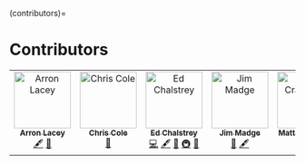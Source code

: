 (contributors)=

# Contributors

<!-- ALL-CONTRIBUTORS-LIST:START - Do not remove or modify this section -->
<!-- prettier-ignore-start -->
<!-- markdownlint-disable -->
<table>
  <tbody>
    <tr>
      <td align="center" valign="top" width="14.28%"><a href="https://github.com/arronlacey"><img src="https://avatars.githubusercontent.com/u/4941299?v=4?s=100" width="100px;" alt="Arron Lacey"/><br /><sub><b>Arron Lacey</b></sub></a><br /><a href="#content-arronlacey" title="Content">🖋</a> <a href="#ideas-arronlacey" title="Ideas, Planning, & Feedback">🤔</a></td>
      <td align="center" valign="top" width="14.28%"><a href="https://www.dundee.ac.uk/people/christian-cole"><img src="https://avatars.githubusercontent.com/u/6098785?v=4?s=100" width="100px;" alt="Chris Cole"/><br /><sub><b>Chris Cole</b></sub></a><br /><a href="#ideas-drchriscole" title="Ideas, Planning, & Feedback">🤔</a></td>
      <td align="center" valign="top" width="14.28%"><a href="http://edchalstrey.com/"><img src="https://avatars.githubusercontent.com/u/5486164?v=4?s=100" width="100px;" alt="Ed Chalstrey"/><br /><sub><b>Ed Chalstrey</b></sub></a><br /><a href="https://github.com/sa-tre/satre-specification/commits?author=edwardchalstrey1" title="Code">💻</a> <a href="#content-edwardchalstrey1" title="Content">🖋</a> <a href="#ideas-edwardchalstrey1" title="Ideas, Planning, & Feedback">🤔</a> <a href="#infra-edwardchalstrey1" title="Infrastructure (Hosting, Build-Tools, etc)">🚇</a> <a href="https://github.com/sa-tre/satre-specification/pulls?q=is%3Apr+reviewed-by%3Aedwardchalstrey1" title="Reviewed Pull Requests">👀</a></td>
      <td align="center" valign="top" width="14.28%"><a href="https://github.com/JimMadge"><img src="https://avatars.githubusercontent.com/u/23616154?v=4?s=100" width="100px;" alt="Jim Madge"/><br /><sub><b>Jim Madge</b></sub></a><br /><a href="#ideas-JimMadge" title="Ideas, Planning, & Feedback">🤔</a> <a href="#content-JimMadge" title="Content">🖋</a></td>
      <td align="center" valign="top" width="14.28%"><a href="https://github.com/craddm"><img src="https://avatars.githubusercontent.com/u/5796417?v=4?s=100" width="100px;" alt="Matt Craddock"/><br /><sub><b>Matt Craddock</b></sub></a><br /><a href="#ideas-craddm" title="Ideas, Planning, & Feedback">🤔</a> <a href="https://github.com/sa-tre/satre-specification/pulls?q=is%3Apr+reviewed-by%3Acraddm" title="Reviewed Pull Requests">👀</a></td>
      <td align="center" valign="top" width="14.28%"><a href="http://www.flickr.com/photos/manicstreetpreacher/"><img src="https://avatars.githubusercontent.com/u/1644105?v=4?s=100" width="100px;" alt="Simon Li"/><br /><sub><b>Simon Li</b></sub></a><br /><a href="#content-manics" title="Content">🖋</a> <a href="#ideas-manics" title="Ideas, Planning, & Feedback">🤔</a> <a href="https://github.com/sa-tre/satre-specification/pulls?q=is%3Apr+reviewed-by%3Amanics" title="Reviewed Pull Requests">👀</a></td>
      <td align="center" valign="top" width="14.28%"><a href="https://github.com/harisood"><img src="https://avatars.githubusercontent.com/u/67151373?v=4?s=100" width="100px;" alt="harisood"/><br /><sub><b>harisood</b></sub></a><br /><a href="#content-harisood" title="Content">🖋</a> <a href="#ideas-harisood" title="Ideas, Planning, & Feedback">🤔</a> <a href="https://github.com/sa-tre/satre-specification/pulls?q=is%3Apr+reviewed-by%3Aharisood" title="Reviewed Pull Requests">👀</a></td>
    </tr>
  </tbody>
</table>

<!-- markdownlint-restore -->
<!-- prettier-ignore-end -->

<!-- ALL-CONTRIBUTORS-LIST:END -->
